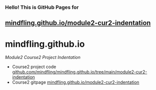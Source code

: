 ### Hello! This is GitHub Pages for
## [mindfling.github.io/module2-cur2-indentation](https://mindfling.github.io/module2-cur2-indentation/)
# mindfling.github.io


*Module2 Course2 Project Indentation*
- Course2 project code [github.com/mindfling/mindfling.github.io/tree/main/module2-cur2-indentation](https://github.com/mindfling/mindfling.github.io/tree/main/module2-cur2-indentation)
- Course2 gitpage [mindfling.github.io/module2-cur2-indentation](https://mindfling.github.io/module2-cur2-indentation)

